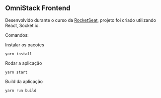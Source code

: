 ## OmniStack Frontend

Desenvolvido durante o curso da [RocketSeat](https://rocketseat.com.br/),
projeto foi criado utilizando React, Socket.io.

Comandos:

Instalar os pacotes

``
yarn install
``

Rodar a aplicação

``
yarn start
``

Build da aplicação

``
yarn run build
``

